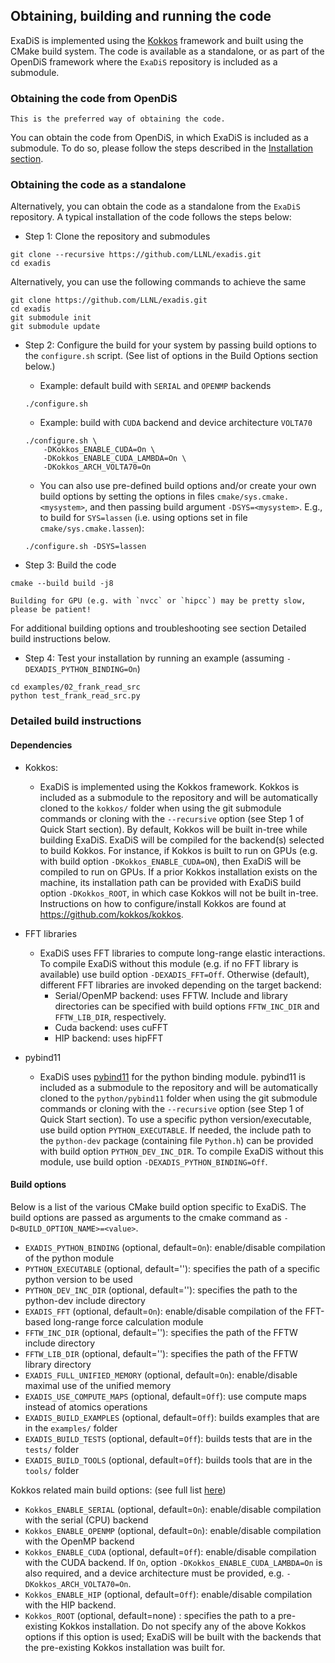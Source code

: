 ## Obtaining, building and running the code

ExaDiS is implemented using the [Kokkos](https://kokkos.org) framework and built using the CMake build system. The code is available as a standalone, or as part of the OpenDiS framework where the `ExaDiS` repository is included as a submodule.

### Obtaining the code from OpenDiS
```{note}
This is the preferred way of obtaining the code.
```
You can obtain the code from OpenDiS, in which ExaDiS is included as a submodule. To do so, please follow the steps described in the [Installation section](../../../installation/index).


### Obtaining the code as a standalone

Alternatively, you can obtain the code as a standalone from the `ExaDiS` repository. A typical installation of the code follows the steps below:

* Step 1: Clone the repository and submodules
```
git clone --recursive https://github.com/LLNL/exadis.git
cd exadis
```
Alternatively, you can use the following commands to achieve the same
```
git clone https://github.com/LLNL/exadis.git
cd exadis
git submodule init
git submodule update
```

* Step 2: Configure the build for your system by passing build options to the `configure.sh` script. (See list of options in the Build Options section below.)
    * Example: default build with `SERIAL` and `OPENMP` backends
    ```
    ./configure.sh
    ```
    * Example: build with `CUDA` backend and device architecture `VOLTA70`
    ```
    ./configure.sh \
        -DKokkos_ENABLE_CUDA=On \
        -DKokkos_ENABLE_CUDA_LAMBDA=On \
        -DKokkos_ARCH_VOLTA70=On  
    ```
    * You can also use pre-defined build options and/or create your own build options by setting the options in files `cmake/sys.cmake.<mysystem>`, and then passing build argument `-DSYS=<mysystem>`. E.g., to build for `SYS=lassen` (i.e. using options set in file `cmake/sys.cmake.lassen`):
    ```
    ./configure.sh -DSYS=lassen
    ```

* Step 3: Build the code
```
cmake --build build -j8
```

```{note}
Building for GPU (e.g. with `nvcc` or `hipcc`) may be pretty slow, please be patient!
```
For additional building options and troubleshooting see section Detailed build instructions below.

* Step 4: Test your installation by running an example (assuming `-DEXADIS_PYTHON_BINDING=On`)
```
cd examples/02_frank_read_src
python test_frank_read_src.py
```


### Detailed build instructions

#### Dependencies

* Kokkos:
    * ExaDiS is implemented using the Kokkos framework. Kokkos is included as a submodule to the repository and will be automatically cloned to the `kokkos/` folder when using the git submodule commands or cloning with the `--recursive` option (see Step 1 of Quick Start section). By default, Kokkos will be built in-tree while building ExaDiS. ExaDiS will be compiled for the backend(s) selected to build Kokkos. For instance, if Kokkos is built to run on GPUs (e.g. with build option `-DKokkos_ENABLE_CUDA=ON`), then ExaDiS will be compiled to run on GPUs. If a prior Kokkos installation exists on the machine, its installation path can be provided with ExaDiS build option `-DKokkos_ROOT`, in which case Kokkos will not be built in-tree. Instructions on how to configure/install Kokkos are found at https://github.com/kokkos/kokkos.
    
* FFT libraries
    * ExaDiS uses FFT libraries to compute long-range elastic interactions. To compile ExaDiS without this module (e.g. if no FFT library is available) use build option `-DEXADIS_FFT=Off`. Otherwise (default), different FFT libraries are invoked depending on the target backend:
        * Serial/OpenMP backend: uses FFTW. Include and library directories can be specified with build options `FFTW_INC_DIR` and `FFTW_LIB_DIR`, respectively.
        * Cuda backend: uses cuFFT
        * HIP backend: uses hipFFT
        
* pybind11
    * ExaDiS uses [pybind11](https://github.com/pybind/pybind11) for the python binding module. pybind11 is included as a submodule to the repository and will be automatically cloned to the `python/pybind11` folder when using the git submodule commands or cloning with the `--recursive` option (see Step 1 of Quick Start section).
    To use a specific python version/executable, use build option `PYTHON_EXECUTABLE`. If needed, the include path to the `python-dev` package (containing file `Python.h`) can be provided with build option `PYTHON_DEV_INC_DIR`.
    To compile ExaDiS without this module, use build option `-DEXADIS_PYTHON_BINDING=Off`.


#### Build options

Below is a list of the various CMake build option specific to ExaDiS. The build options are passed as arguments to the cmake command as `-D<BUILD_OPTION_NAME>=<value>`.

* `EXADIS_PYTHON_BINDING` (optional, default=`On`): enable/disable compilation of the python module
* `PYTHON_EXECUTABLE` (optional, default=''): specifies the path of a specific python version to be used
* `PYTHON_DEV_INC_DIR` (optional, default=''): specifies the path to the python-dev include directory
* `EXADIS_FFT` (optional, default=`On`): enable/disable compilation of the FFT-based long-range force calculation module
* `FFTW_INC_DIR` (optional, default=''): specifies the path of the FFTW include directory
* `FFTW_LIB_DIR` (optional, default=''): specifies the path of the FFTW library directory
* `EXADIS_FULL_UNIFIED_MEMORY` (optional, default=`On`): enable/disable maximal use of the unified memory
* `EXADIS_USE_COMPUTE_MAPS` (optional, default=`Off`): use compute maps instead of atomics operations
* `EXADIS_BUILD_EXAMPLES` (optional, default=`Off`): builds examples that are in the `examples/` folder
* `EXADIS_BUILD_TESTS` (optional, default=`Off`): builds tests that are in the `tests/` folder
* `EXADIS_BUILD_TOOLS` (optional, default=`Off`): builds tools that are in the `tools/` folder

Kokkos related main build options: (see full list [here](https://kokkos.org/kokkos-core-wiki/keywords.html))
* `Kokkos_ENABLE_SERIAL` (optional, default=`On`): enable/disable compilation with the serial (CPU) backend
* `Kokkos_ENABLE_OPENMP` (optional, default=`On`): enable/disable compilation with the OpenMP backend
* `Kokkos_ENABLE_CUDA` (optional, default=`Off`): enable/disable compilation with the CUDA backend. If `On`, option `-DKokkos_ENABLE_CUDA_LAMBDA=On` is also required, and a device architecture must be provided, e.g. `-DKokkos_ARCH_VOLTA70=On`.
* `Kokkos_ENABLE_HIP` (optional, default=`Off`): enable/disable compilation with the HIP backend.
* `Kokkos_ROOT` (optional, default=none) : specifies the path to a pre-existing Kokkos installation. Do not specify any of the above Kokkos options if this option is used; ExaDiS will be built with the backends that the pre-existing Kokkos installation was built for.
